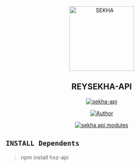 <div align="center">
<img src="https://avatars.githubusercontent.com/u/85196372?v=4.jpg" alt="SEKHA" width="170" />

## REYSEKHA-API

</div>

<p align="center">
<a href="##"><img title="sekha-api" src="https://img.shields.io/static/v1?label=package&message=sekha-api&color=green"></a>
</p>
<p align="center">
  <a href="https://github.com/inirey"><img title="Author" src="https://img.shields.io/badge/Author-SEKHA-red.svg?style=for-the-badge&logo=github" /></a>
</p>
<p align="center">
<a href="#"><img title="sekha api modules" src="https://img.shields.io/static/v1?label=FREE&message=sekha-api&color=pink"></a>
</p>

## ```INSTALL Dependents```
> npm install hxz-api
